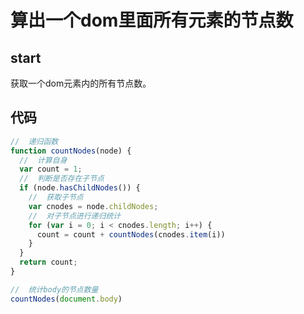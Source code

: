 # 算出一个dom里面所有元素的节点数

## start
获取一个dom元素内的所有节点数。

## 代码
```js
//  递归函数
function countNodes(node) {
  //  计算自身
  var count = 1;
  //  判断是否存在子节点
  if (node.hasChildNodes()) {
    //  获取子节点
    var cnodes = node.childNodes;
    //  对子节点进行递归统计
    for (var i = 0; i < cnodes.length; i++) {
      count = count + countNodes(cnodes.item(i))
    }
  }
  return count;
}

//  统计body的节点数量
countNodes(document.body)
```